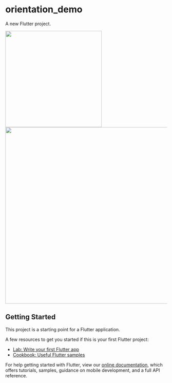 # orientation_demo

A new Flutter project.

<img src=https://github.com/mohamed0fadel/Screen-Orientation/blob/master/screenshots/Screenshot_1548933083.png width="300 "/>


<img src=https://github.com/mohamed0fadel/Screen-Orientation/blob/master/screenshots/Screenshot_1548933089.png width="550"/>



## Getting Started

This project is a starting point for a Flutter application.

A few resources to get you started if this is your first Flutter project:

- [Lab: Write your first Flutter app](https://flutter.io/docs/get-started/codelab)
- [Cookbook: Useful Flutter samples](https://flutter.io/docs/cookbook)

For help getting started with Flutter, view our 
[online documentation](https://flutter.io/docs), which offers tutorials, 
samples, guidance on mobile development, and a full API reference.
